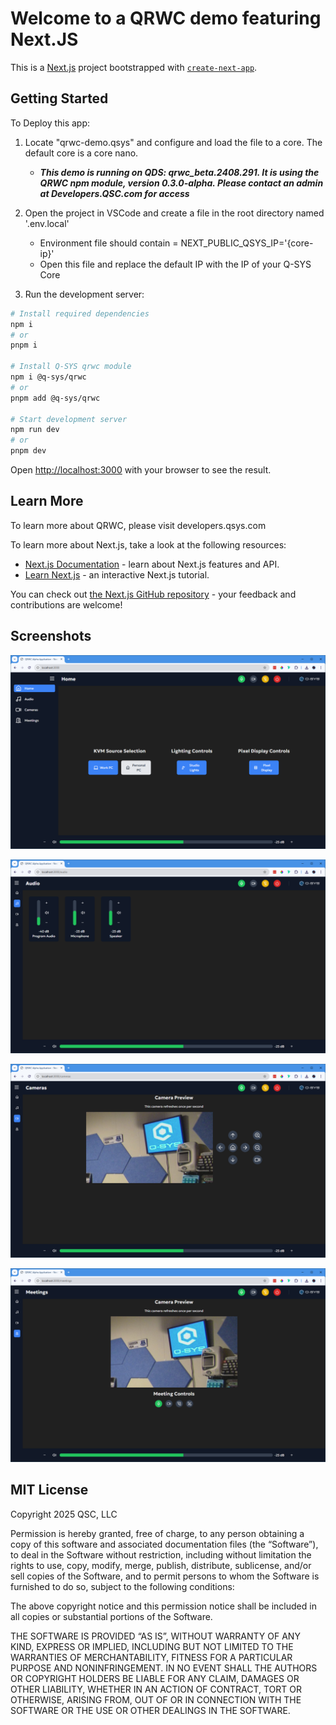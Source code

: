 # Welcome to a QRWC demo featuring Next.JS

This is a [Next.js](https://nextjs.org) project bootstrapped with [`create-next-app`](https://nextjs.org/docs/app/api-reference/cli/create-next-app).

## Getting Started

To Deploy this app:

1. Locate "qrwc-demo.qsys" and configure and load the file to a core. The default core is a core nano.

    - ***This demo is running on QDS: qrwc_beta.2408.291. It is using the QRWC npm module, version 0.3.0-alpha. Please contact an admin at Developers.QSC.com for access***

2. Open the project in VSCode and create a file in the root directory named '.env.local'
    - Environment file should contain = NEXT_PUBLIC_QSYS_IP='{core-ip}'
    - Open this file and replace the default IP with the IP of your Q-SYS Core

3. Run the development server:

```bash
# Install required dependencies
npm i
# or
pnpm i

# Install Q-SYS qrwc module
npm i @q-sys/qrwc
# or
pnpm add @q-sys/qrwc

# Start development server
npm run dev
# or
pnpm dev
```

Open [http://localhost:3000](http://localhost:3000) with your browser to see the result.

## Learn More

To learn more about QRWC, please visit developers.qsys.com

To learn more about Next.js, take a look at the following resources:

- [Next.js Documentation](https://nextjs.org/docs) - learn about Next.js features and API.
- [Learn Next.js](https://nextjs.org/learn) - an interactive Next.js tutorial.

You can check out [the Next.js GitHub repository](https://github.com/vercel/next.js) - your feedback and contributions are welcome!

## Screenshots

![Homepage!](public/assets/Home.png "Homepage")

![Audio!](public/assets/Audio.png "Audio Page")

![Camera Preview!](public/assets/Camera%20Preview.png "Camera Preview")

![Meetings!](public/assets/Meetings.png "Meetings")

## MIT License

Copyright 2025 QSC, LLC

Permission is hereby granted, free of charge, to any person obtaining a copy of this software and associated documentation files (the “Software”), to deal in the Software without restriction, including without limitation the rights to use, copy, modify, merge, publish, distribute, sublicense, and/or sell copies of the Software, and to permit persons to whom the Software is furnished to do so, subject to the following conditions:

The above copyright notice and this permission notice shall be included in all copies or substantial portions of the Software.

THE SOFTWARE IS PROVIDED “AS IS”, WITHOUT WARRANTY OF ANY KIND, EXPRESS OR IMPLIED, INCLUDING BUT NOT LIMITED TO THE WARRANTIES OF MERCHANTABILITY, FITNESS FOR A PARTICULAR PURPOSE AND NONINFRINGEMENT. IN NO EVENT SHALL THE AUTHORS OR COPYRIGHT HOLDERS BE LIABLE FOR ANY CLAIM, DAMAGES OR OTHER LIABILITY, WHETHER IN AN ACTION OF CONTRACT, TORT OR OTHERWISE, ARISING FROM, OUT OF OR IN CONNECTION WITH THE SOFTWARE OR THE USE OR OTHER DEALINGS IN THE SOFTWARE.
